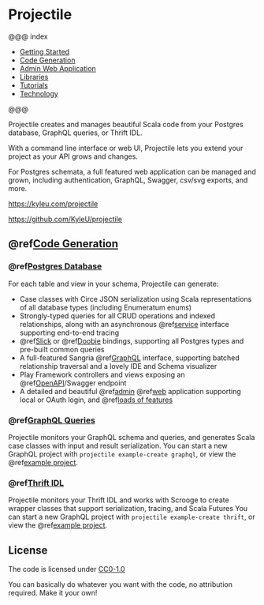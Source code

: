 # Projectile

@@@ index

* [Getting Started](gettingStarted/index.md)
* [Code Generation](codegen/index.md)
* [Admin Web Application](admin/index.md)
* [Libraries](libraries/index.md)
* [Tutorials](tutorial/index.md)
* [Technology](technology.md)

@@@

Projectile creates and manages beautiful Scala code from your Postgres database, GraphQL queries, or Thrift IDL.

With a command line interface or web UI, Projectile lets you extend your project as your API grows and changes.

For Postgres schemata, a full featured web application can be managed and grown, including authentication, GraphQL, Swagger, csv/svg exports, and more.

https://kyleu.com/projectile

https://github.com/KyleU/projectile

## @ref[Code Generation](codegen/index.md)

### @ref[Postgres Database](codegen/database.md)

For each table and view in your schema, Projectile can generate:

* Case classes with Circe JSON serialization using Scala representations of all database types (including Enumeratum enums)
* Strongly-typed queries for all CRUD operations and indexed relationships, along with an asynchronous @ref[service](codegen/features/db/service.md) interface supporting end-to-end tracing
* @ref[Slick](codegen/features/db/slick.md) or @ref[Doobie](codegen/features/db/doobie.md) bindings, supporting all Postgres types and pre-built common queries
* A full-featured Sangria @ref[GraphQL](codegen/features/db/graphql.md) interface, supporting batched relationship traversal and a lovely IDE and Schema visualizer
* Play Framework controllers and views exposing an @ref[OpenAPI](codegen/features/db/openapi.md)/Swagger endpoint 
* A detailed and beautiful @ref[admin](admin/index.md) @ref[web](codegen/features/db/controller.md) application supporting local or OAuth login, and @ref[loads of features](admin/index.md)


### @ref[GraphQL Queries](codegen/graphql.md)

Projectile monitors your GraphQL schema and queries, and generates Scala case classes with input and result serialization.
You can start a new GraphQL project with `projectile example-create graphql`, or view the @ref[example project](tutorial/starwars/index.md).


### @ref[Thrift IDL](codegen/thrift.md)

Projectile monitors your Thrift IDL and works with Scrooge to create wrapper classes that support serialization, tracing, and Scala Futures
You can start a new GraphQL project with `projectile example-create thrift`, or view the @ref[example project](tutorial/thrifty/index.md).


## License

The code is licensed under [CC0-1.0](https://raw.githubusercontent.com/KyleU/projectile/master/license)

You can basically do whatever you want with the code, no attribution required. Make it your own! 
